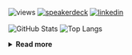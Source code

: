 ![views](https://komarev.com/ghpvc/?username=chck&color=blueviolet)
[![speakerdeck](https://img.shields.io/badge/Speaker_Deck-chck-8a2be2?style=flat-square&logo=speaker-deck)](https://speakerdeck.com/chck)
[![linkedin](https://img.shields.io/badge/LinkedIn-chck-8a2be2?style=flat-square&logo=linkedin)](https://www.linkedin.com/in/chck/)

<p align="left"> 
  <img alt="GitHub Stats" align="center" height="150" src="https://github-readme-stats-nine-umber-51.vercel.app/api?username=chck&count_private=true&show_icons=true&hide_title=true&theme=buefy" />
  <img alt="Top Langs" align="center" height="150" src="https://github-readme-stats-nine-umber-51.vercel.app/api/top-langs/?username=chck&layout=compact&count_private=true&show_icons=true&hide_title=true&theme=buefy" />
</p>

<details>
  <summary><b>Read more</b></summary>
  <br>

  <!--START_SECTION:waka-->
**🐱 My GitHub Data** 

> 📦 82.7 kB Used in GitHub's Storage 
 > 
> 🏆 486 Contributions in the Year 2024
 > 
> 💼 Opted to Hire
 > 
> 📜 133 Public Repositories 
 > 
> 🔑 22 Private Repositories 
 > 
**I'm a Night 🦉** 

```text
🌞 Morning                862 commits         ███░░░░░░░░░░░░░░░░░░░░░░   13.16 % 
🌆 Daytime                2102 commits        ████████░░░░░░░░░░░░░░░░░   32.10 % 
🌃 Evening                1921 commits        ███████░░░░░░░░░░░░░░░░░░   29.34 % 
🌙 Night                  1663 commits        ██████░░░░░░░░░░░░░░░░░░░   25.40 % 
```
📅 **I'm Most Productive on Thursday** 

```text
Monday                   1292 commits        █████░░░░░░░░░░░░░░░░░░░░   19.73 % 
Tuesday                  1000 commits        ████░░░░░░░░░░░░░░░░░░░░░   15.27 % 
Wednesday                1078 commits        ████░░░░░░░░░░░░░░░░░░░░░   16.46 % 
Thursday                 1573 commits        ██████░░░░░░░░░░░░░░░░░░░   24.02 % 
Friday                   656 commits         ███░░░░░░░░░░░░░░░░░░░░░░   10.02 % 
Saturday                 381 commits         █░░░░░░░░░░░░░░░░░░░░░░░░   05.82 % 
Sunday                   568 commits         ██░░░░░░░░░░░░░░░░░░░░░░░   08.67 % 
```


📊 **This Week I Spent My Time On** 

```text
💬 Programming Languages: 
Markdown                 11 mins             ██████████░░░░░░░░░░░░░░░   41.28 % 
Terraform                6 mins              ██████░░░░░░░░░░░░░░░░░░░   24.56 % 
Git                      4 mins              ████░░░░░░░░░░░░░░░░░░░░░   17.40 % 
YAML                     1 min               ██░░░░░░░░░░░░░░░░░░░░░░░   06.64 % 
JSON                     1 min               █░░░░░░░░░░░░░░░░░░░░░░░░   05.61 % 

🔥 Editors: 
Neovim                   14 mins             ██████████████░░░░░░░░░░░   54.21 % 
Obsidian                 11 mins             ██████████░░░░░░░░░░░░░░░   41.28 % 
RustRover                1 min               █░░░░░░░░░░░░░░░░░░░░░░░░   04.51 % 
```

**I Mostly Code in Python** 

```text
Python                   45 repos            █████████░░░░░░░░░░░░░░░░   34.88 % 
Jupyter Notebook         19 repos            ████░░░░░░░░░░░░░░░░░░░░░   14.73 % 
Rust                     7 repos             █░░░░░░░░░░░░░░░░░░░░░░░░   05.43 % 
TypeScript               4 repos             █░░░░░░░░░░░░░░░░░░░░░░░░   03.10 % 
Astro                    1 repo              ░░░░░░░░░░░░░░░░░░░░░░░░░   00.78 % 
```



**Timeline**

![Lines of Code chart](https://raw.githubusercontent.com/chck/chck/main/assets/bar_graph.png)


 Last Updated on 2024-08-16 01:41 UTC
<!--END_SECTION:waka-->
</details>

